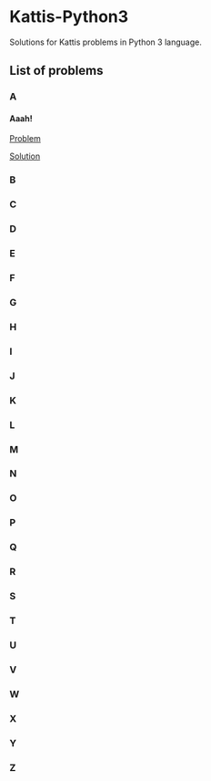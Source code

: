 # Kattis-Python3
Solutions for Kattis problems in Python 3 language.

## List of problems
### A
#### Aaah!
[Problem](https://open.kattis.com/problems/aaah)

[Solution](https://github.com/Hasan-Kalzi/Kattis-Python3/blob/main/src/Aaah.py)
### B
### C
### D
### E
### F
### G
### H
### I
### J
### K
### L
### M
### N
### O
### P
### Q
### R
### S
### T
### U
### V
### W
### X
### Y
### Z

